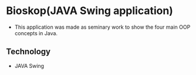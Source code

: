 # Bioskop(JAVA Swing application)

- This application was made as seminary work to show the four main OOP concepts in Java.

## Technology

 - JAVA Swing
